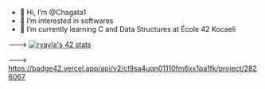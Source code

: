 - 👋 Hi, I’m @Chagata1
- 👀 I’m interested in softwares
- 🌱 I’m currently learning C and Data Structures at École 42 Kocaeli

--->
[![ryayla's 42 stats](https://badge42.vercel.app/api/v2/cl9sa4uqn01110fm6xx1pa1fk/stats?cursusId=21&coalitionId=232)](https://github.com/JaeSeoKim/badge42)


--->
https://badge42.vercel.app/api/v2/cl9sa4uqn01110fm6xx1pa1fk/project/2826067
